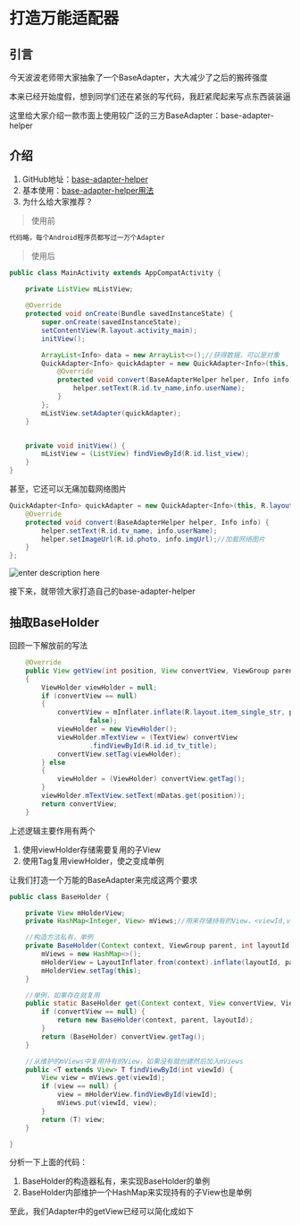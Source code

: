# 打造万能适配器
## 引言
今天波波老师带大家抽象了一个BaseAdapter，大大减少了之后的搬砖强度

本来已经开始度假，想到同学们还在紧张的写代码，我赶紧爬起来写点东西装装逼

这里给大家介绍一款市面上使用较广泛的三方BaseAdapter：base-adapter-helper

## 介绍

 1. GitHub地址：[base-adapter-helper][1]
 2. 基本使用：[base-adapter-helper用法][2]
 3. 为什么给大家推荐？
 
> 使用前

``` java
代码略，每个Android程序员都写过一万个Adapter
```

> 使用后

``` java
public class MainActivity extends AppCompatActivity {
    
    private ListView mListView;

    @Override
    protected void onCreate(Bundle savedInstanceState) {
        super.onCreate(savedInstanceState);
        setContentView(R.layout.activity_main);
        initView();

        ArrayList<Info> data = new ArrayList<>();//获得数据，可以是对象
        QuickAdapter<Info> quickAdapter = new QuickAdapter<Info>(this, R.layout.item, data) {
            @Override
            protected void convert(BaseAdapterHelper helper, Info info) {
                helper.setText(R.id.tv_name,info.userName);
            }
        };
        mListView.setAdapter(quickAdapter);
    }


    private void initView() {
        mListView = (ListView) findViewById(R.id.list_view);
    }
}
```

甚至，它还可以无痛加载网络图片

``` java
QuickAdapter<Info> quickAdapter = new QuickAdapter<Info>(this, R.layout.item, data) {
	@Override
	protected void convert(BaseAdapterHelper helper, Info info) {
		helper.setText(R.id.tv_name, info.userName);
		helper.setImageUrl(R.id.photo, info.imgUrl);//加载网络图片
	}
};
```

![enter description here][3]

接下来，就带领大家打造自己的base-adapter-helper


## 抽取BaseHolder

回顾一下解放前的写法

``` java
    @Override  
    public View getView(int position, View convertView, ViewGroup parent)  
    {  
        ViewHolder viewHolder = null;  
        if (convertView == null)  
        {  
            convertView = mInflater.inflate(R.layout.item_single_str, parent,  
                    false);  
            viewHolder = new ViewHolder();  
            viewHolder.mTextView = (TextView) convertView  
                    .findViewById(R.id.id_tv_title);  
            convertView.setTag(viewHolder);  
        } else  
        {  
            viewHolder = (ViewHolder) convertView.getTag();  
        }  
        viewHolder.mTextView.setText(mDatas.get(position));  
        return convertView;  
    }  
```

上述逻辑主要作用有两个

 1. 使用viewHolder存储需要复用的子View
 2. 使用Tag复用viewHolder，使之变成单例

让我们打造一个万能的BaseAdapter来完成这两个要求

``` java
public class BaseHolder {

    private View mHolderView;
    private HashMap<Integer, View> mViews;//用来存储持有的View，<viewId,view>

    //构造方法私有，单例
    private BaseHolder(Context context, ViewGroup parent, int layoutId) {
        mViews = new HashMap<>();
        mHolderView = LayoutInflater.from(context).inflate(layoutId, parent, false);
        mHolderView.setTag(this);
    }

    //单例，如果存在就复用
    public static BaseHolder get(Context context, View convertView, ViewGroup parent, int layoutId) {
        if (convertView == null) {
            return new BaseHolder(context, parent, layoutId);
        }
        return (BaseHolder) convertView.getTag();
    }

    //从维护的mViews中复用持有的View，如果没有就创建然后加入mViews
    public <T extends View> T findViewById(int viewId) {
        View view = mViews.get(viewId);
        if (view == null) {
            view = mHolderView.findViewById(viewId);
            mViews.put(viewId, view);
        }
        return (T) view;
    }

}
```

分析一下上面的代码：

 1. BaseHolder的构造器私有，来实现BaseHolder的单例
 2. BaseHolder内部维护一个HashMap来实现持有的子View也是单例

至此，我们Adapter中的getView已经可以简化成如下



  [1]: https://github.com/JoanZapata/base-adapter-helper
  [2]: https://github.com/yellowbaby1991/note/blob/master/UI/base-adapter-helper.md
  [3]: https://timgsa.baidu.com/timg?image&quality=80&size=b9999_10000&sec=1497101672494&di=26d7a2846fa551d085935c9ed47b1b52&imgtype=0&src=http://joymepic.joyme.com/article/uploads/20174/12149457093172885.jpeg